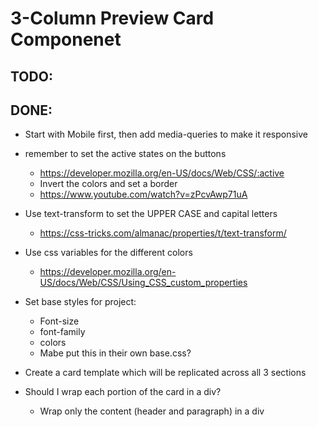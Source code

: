 # 3-Column Preview Card Componenet

## TODO:

## DONE:

- Start with Mobile first, then add media-queries to make it responsive

- remember to set the active states on the buttons

  - https://developer.mozilla.org/en-US/docs/Web/CSS/:active
  - Invert the colors and set a border
  - https://www.youtube.com/watch?v=zPcvAwp71uA

- Use text-transform to set the UPPER CASE and capital letters

  - https://css-tricks.com/almanac/properties/t/text-transform/

- Use css variables for the different colors

  - https://developer.mozilla.org/en-US/docs/Web/CSS/Using_CSS_custom_properties

- Set base styles for project:

  - Font-size
  - font-family
  - colors
  - Mabe put this in their own base.css?

- Create a card template which will be replicated across all 3 sections

- Should I wrap each portion of the card in a div?

  - Wrap only the content (header and paragraph) in a div
